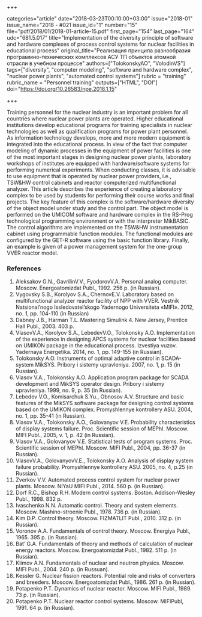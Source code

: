 +++

categories="article"
date="2018-03-23T00:10:00+03:00"
issue="2018-01"
issue_name="2018 - #021
issue_id="1"
number="15"
file="pdf/2018/01/2018-01-article-15.pdf"
first_page="154"
last_page="164"
udc="681.5.017"
title="Implementation of the diversity principle of software and hardware complexes of process control systems for nuclear facilities in educational process"
original_title="Реализация принципа разнообразия программно-технических комплексов АСУ ТП объектов атомной отрасли в учебном процессе"
authors=["TolokonskyAO", "VolodinVS"]
tags=["diversity", "computer modeling", "software and hardware complex", "nuclear power plants", "automated control systems"]
rubric = "training"
rubric_name = "Personnel training"
outputs=["HTML", "DOI"]
doi="https://doi.org/10.26583/npe.2018.1.15"

+++

Training personnel for the nuclear industry is an important problem for all countries where nuclear power plants are operated. Higher educational institutions develop educational programs for training specialists in nuclear technologies as well as qualification programs for power plant personnel. As information technology develops, more and more modern equipment is integrated into the educational process. In view of the fact that computer modeling of dynamic processes in the equipment of power facilities is one of the most important stages in designing nuclear power plants, laboratory workshops of institutes are equipped with hardware/software systems for performing numerical experiments. When conducting classes, it is advisable to use equipment that is operated by nuclear power providers, i.e., TSW&HW control cabinets and reactor computerized multifunctional analyzer. This article describes the experience of creating a laboratory complex to be used by students for performing their course works and final projects. The key feature of this complex is the software/hardware diversity of the object model under study and the control part. The object model is performed on the UMICOM software and hardware complex in the RS-Prog technological programming environment or with the interpreter MikBASIC. The control algorithms are implemented on the TSW&HW instrumentation cabinet using programmable function modules. The functional modules are configured by the GET-R software using the basic function library. Finally, an example is given of a power management system for the one-group VVER reactor model.

### References

1. Aleksakov G.N., GavrilinV.V., FyodorovV.A. Personal analog computer. Moscow. Energoatomizdat Publ., 1992. 256 p. (in Russian).
2. Vygovsky S.B., Korolyov S.A., ChernovE.V. Laboratory based on multifunctional analyzer reactor facility of NPP with VVER. Vestnik Natsional’nogo Issledovatel’skogo Yadernogo Universiteta «MIFI». 2012, no. 1, pp. 104-110 (in Russian)
3. Dabney J.B., Harman T.L. Mastering Simulink 4. New Jersey, Prentice Hall Publ., 2003. 403 p.
4. VlasovV.A., Korolyov S.A., LebedevV.O., Tolokonsky A.O. Implementation of the experience in designing APCS systems for nuclear facilities based on UMIKON package in the educational process. Izvestiya vuzov. Yadernaya Energetika. 2014, no. 1, pp. 149-155 (in Russian).
5. Tolokonsky A.O. Instruments of optimal adaptive control in SCADA-system MikSYS. Pribory i sistemy upravleniya. 2007, no. 1, p. 15 (in Russian).
6. Vlasov V.A., Tolokonsky A.O. Application program package for SCADA development and MikSYS operator design. Pribory i sistemy upravleniya. 1999, no. 9, p. 35 (in Russian).
7. Lebedev V.O., Komisarchuk S.Yu., Obnosov A.V. Structure and basic features of the MikSYS software package for designing control systems based on the UMIKON complex. Promyshlennye kontrollery ASU. 2004, no. 1, pp. 35-41 (in Russian).
8. Vlasov V.A., Tolokonsky A.O., Golovanyov V.E. Probability characteristics of display systems failure. Proc. Scientific session of MEPhI. Moscow. MIFI Publ., 2005, v. 1, p. 42 (in Russian).
9. Vlasov V.A., Golovanyov V.E. Statistical tests of program systems. Proc. Scientific session of MEPhI. Moscow. MIFI Publ., 2004, pp. 36-37 (in Russian).
10. VlasovV.A., GolovanyovV.E., Tolokonsky A.O. Analysis of display system failure probability. Promyshlennye kontrollery ASU. 2005, no. 4, p.25 (in Russian).
11. Zverkov V.V. Automated process control system for nuclear power plants. Moscow. NIYaU MIFI Publ., 2014. 560 p. (in Russian).
12. Dorf R.C., Bishop R.H. Modern control systems. Boston. Addison-Wesley Publ., 1998. 832 p.
13. Ivaschenko N.N. Automatic control. Theory and system elements. Moscow. Mashino-stroenie Publ., 1978. 736 p. (in Russian).
14. Kim D.P. Control theory. Moscow. FIZMATLIT Publ., 2010. 312 p. (in Russian).
15. Voronov A.A. Fundamentals of control theory. Moscow. Energiya Publ., 1965. 395 p. (in Russian).
16. Bat’ G.A. Fundamentals of theory and methods of calculation of nuclear energy reactors. Moscow. Energoatomizdat Publ., 1982. 511 p. (in Russian).
17. Klimov A.N. Fundamentals of nuclear and neutron physics. Moscow. MIFI Publ., 2004. 240 p. (in Russuan).
18. Kessler G. Nuclear fission reactors. Potential role and risks of converters and breeders. Moscow. Energoatomizdat Publ., 1986. 261 p. (in Russian).
19. Potapenko P.T. Dynamics of nuclear reactor. Moscow. MIFI Publ., 1989. 73 p. (in Russian).
20. Potapenko P.T. Nuclear reactor control systems. Moscow. MIFIPubl, 1991. 64 p. (in Russian).